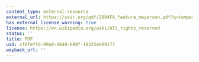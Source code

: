 ```yaml
---
content_type: external-resource
external_url: https://ssir.org/pdf/2004FA_feature_meyerson.pdf?q=tempered
has_external_license_warning: true
license: https://en.wikipedia.org/wiki/All_rights_reserved
status: ''
title: PDF
uid: cf0feff6-99a0-4849-b89f-19225eb09177
wayback_url: ''
---
```

